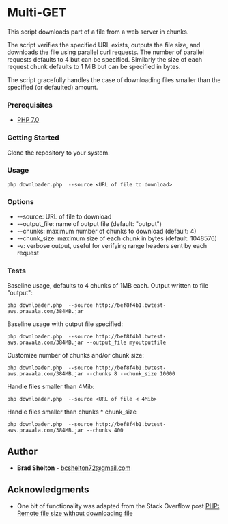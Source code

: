 # Multi-GET

This script downloads part of a file from a web server in chunks.

The script verifies the specified URL exists, outputs the file size, and downloads the file using parallel curl requests. The number of parallel requests defaults to 4 but can be specified. Similarly the size of each request chunk defaults to 1 MiB but can be specified in bytes.

The script gracefully handles the case of downloading files smaller than the specified (or defaulted) amount.

### Prerequisites

* [PHP 7.0](http://php.net/)

### Getting Started

Clone the repository to your system.

### Usage
```
php downloader.php  --source <URL of file to download>
```

### Options
* --source: URL of file to download
* --output_file: name of output file (default: "output")
* --chunks: maximum number of chunks to download (default: 4)
* --chunk_size: maximum size of each chunk in bytes (default: 1048576)
* -v: verbose output, useful for verifying range headers sent by each request

### Tests
Baseline usage, defaults to 4 chunks of 1MB each. Output written to file "output":
```
php downloader.php  --source http://bef8f4b1.bwtest-aws.pravala.com/384MB.jar
```

Baseline usage with output file specified:
```
php downloader.php  --source http://bef8f4b1.bwtest-aws.pravala.com/384MB.jar --output_file myoutputfile
```

Customize number of chunks and/or chunk size:
```
php downloader.php  --source http://bef8f4b1.bwtest-aws.pravala.com/384MB.jar --chunks 8 --chunk_size 10000
```

Handle files smaller than 4Mib:
```
php downloader.php  --source <URL of file < 4Mib>
```

Handle files smaller than chunks * chunk_size
```
php downloader.php  --source http://bef8f4b1.bwtest-aws.pravala.com/384MB.jar --chunks 400
```

## Author

* **Brad Shelton** - [bcshelton72@gmail.com](mailto:bcshelton72@gmail.com)

## Acknowledgments

* One bit of functionality was adapted from the Stack Overflow post [PHP: Remote file size without downloading file](https://stackoverflow.com/questions/2602612/php-remote-file-size-without-downloading-file)
